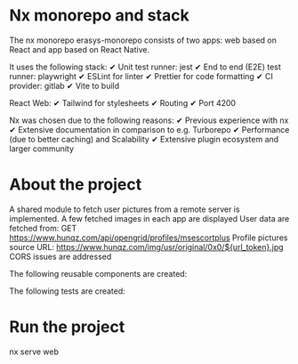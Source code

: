 # Nx monorepo and stack

The nx monorepo erasys-monorepo consists of two apps: web based on React and app based on React Native.

It uses the following stack:
✔ Unit test runner: jest
✔ End to end (E2E) test runner: playwright
✔ ESLint for linter
✔ Prettier for code formatting
✔ CI provider: gitlab
✔ Vite to build

React Web:
✔ Tailwind for stylesheets
✔ Routing
✔ Port 4200

Nx was chosen due to the following reasons:
✔ Previous experience with nx
✔ Extensive documentation in comparison to e.g. Turborepo
✔ Performance (due to better caching) and Scalability
✔ Extensive plugin ecosystem and larger community

# About the project

A shared module to fetch user pictures from a remote server is implemented.
A few fetched images in each app are displayed
User data are fetched from:
GET https://www.hunqz.com/api/opengrid/profiles/msescortplus
Profile pictures source URL:
https://www.hunqz.com/img/usr/original/0x0/${url_token}.jpg
CORS issues are addressed

The following reusable components are created:

The following tests are created:

# Run the project

nx serve web